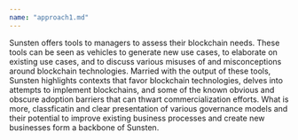 ```yaml
---
name: "approach1.md"
---
```


Sunsten offers tools to managers to assess their blockchain needs. These tools can be seen as vehicles to generate new use cases, to elaborate on existing use cases, and to discuss various misuses of and misconceptions around blockchain technologies. Married with the output of these tools, Sunsten highlights contexts that favor blockchain technologies, delves into attempts to implement blockchains, and some of the known obvious and obscure adoption barriers that can thwart commercialization efforts. What is more, classficatin and clear presentation of various governance models and their potential to improve existing business processes and create new businesses form a backbone of Sunsten.
